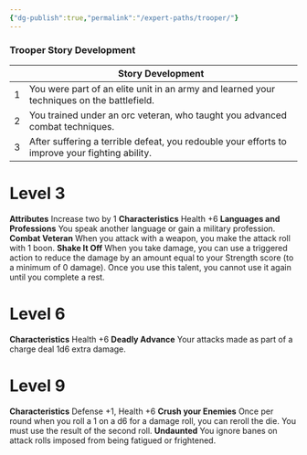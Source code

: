 ```yaml
---
{"dg-publish":true,"permalink":"/expert-paths/trooper/"}
---
```



### Trooper Story Development

|     | Story Development                                                                              |
| --- | ---------------------------------------------------------------------------------------------- |
| 1   | You were part of an elite unit in an army and learned your techniques on the battlefield.      |
| 2   | You trained under an orc veteran, who taught you advanced combat techniques.                   |
| 3   | After suffering a terrible defeat, you redouble your efforts to improve your fighting ability. |
# Level 3
**Attributes** Increase two by 1
**Characteristics** Health +6
**Languages and Professions** You speak another language or gain a military profession.
**Combat Veteran** When you attack with a weapon, you make the attack roll with 1 boon.
**Shake It Off** When you take damage, you can use a triggered action to reduce the damage by an amount equal to your Strength score (to a minimum of 0 damage). Once you use this talent, you cannot use it again until you complete a rest.
# Level 6
**Characteristics** Health +6
**Deadly Advance** Your attacks made as part of a charge deal 1d6 extra damage.
# Level 9
**Characteristics** Defense +1, Health +6
**Crush your Enemies** Once per round when you roll a 1 on a d6 for a damage roll, you can reroll the die. You must use the result of the second roll.
**Undaunted** You ignore banes on attack rolls imposed from being fatigued or frightened.